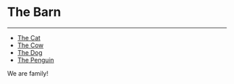 # The Barn

----

* [The Cat](./cat.md)
* [The Cow](./cow.md)
* [The Dog](./dog.md)
* [The Penguin](the-penguin.md)

We are family!